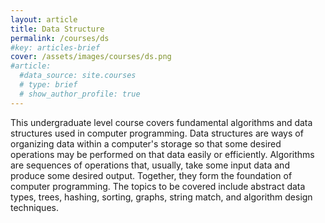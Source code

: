 ```yaml
---
layout: article
title: Data Structure
permalink: /courses/ds
#key: articles-brief
cover: /assets/images/courses/ds.png
#article:
  #data_source: site.courses
  # type: brief
  # show_author_profile: true
---
```



<div class="article__content" markdown="1" style="hyphens: auto;">

This undergraduate level course covers fundamental algorithms and data structures used in computer programming. Data structures are ways of organizing data within a computer's storage so that some desired operations may be performed on that data easily or efficiently. Algorithms are sequences of operations that, usually, take some input data and produce some desired output. Together, they form the foundation of computer programming. The topics to be covered include abstract data types, trees, hashing, sorting, graphs, string match, and algorithm design techniques.

<!--more-->

</div>
